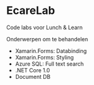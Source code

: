 # EcareLab
Code labs voor Lunch &amp; Learn

Onderwerpen om te behandelen

-	Xamarin.Forms: Databinding
-	Xamarin.Forms: Styling
-	Azure SQL: Full text search
-	.NET Core 1.0
-	Document DB
